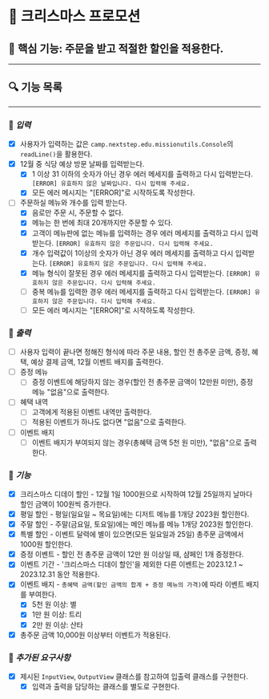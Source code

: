 # 🎄 크리스마스 프로모션

## 🎯 핵심 기능: 주문을 받고 적절한 할인을 적용한다.

---

## 🔍 기능 목록

---

### 📌 *입력*
- [x] 사용자가 입력하는 값은 `camp.nextstep.edu.missionutils.Console`의 `readLine()`을 활용한다.
- [x] 12월 중 식당 예상 방문 날짜를 입력받는다.
  - [x] 1 이상 31 이하의 숫자가 아닌 경우 에러 메세지를 출력하고 다시 입력받는다. `[ERROR] 유효하지 않은 날짜입니다. 다시 입력해 주세요.`
  - [x] 모든 에러 메시지는 "[ERROR]"로 시작하도록 작성한다.
- [ ] 주문하실 메뉴와 개수를 입력 받는다.
  - [x] 음로만 주문 시, 주문할 수 없다.
  - [x] 메뉴는 한 번에 최대 20개까지만 주문할 수 있다.
  - [x] 고객이 메뉴판에 없는 메뉴를 입력하는 경우 에러 메세지를 출력하고 다시 입력받는다. `[ERROR] 유효하지 않은 주문입니다. 다시 입력해 주세요.`
  - [x] 개수 입력값이 1이상의 숫자가 아닌 경우 에러 메세지를 출력하고 다시 입력받는다. `[ERROR] 유효하지 않은 주문입니다. 다시 입력해 주세요.`
  - [x] 메뉴 형식이 잘못된 경우 에러 메세지를 출력하고 다시 입력받는다. `[ERROR] 유효하지 않은 주문입니다. 다시 입력해 주세요.`
  - [ ] 중복 메뉴를 입력한 경우 에러 메세지를 출력하고 다시 입력받는다. `[ERROR] 유효하지 않은 주문입니다. 다시 입력해 주세요.`
  - [ ] 모든 에러 메시지는 "[ERROR]"로 시작하도록 작성한다.

### 📌 *출력*
- [ ] 사용자 입력이 끝나면 정해진 형식에 따라 주문 내용, 할인 전 총주문 금액, 증정, 혜택, 예상 결제 금액, 12월 이벤트 배지를 출력한다.
- [ ] 증정 메뉴
  - [ ] 증정 이벤트에 해당하지 않는 경우(할인 전 총주문 금액이 12만원 미만), 증정 메뉴 "없음"으로 출력한다.
- [ ] 혜택 내역
  - [ ] 고객에게 적용된 이벤트 내역만 출력한다.
  - [ ] 적용된 이벤트가 하나도 없다면 "없음"으로 출력한다.
- [ ] 이벤트 배지
  - [ ] 이벤트 배지가 부여되지 않는 경우(총혜택 금액 5천 원 미만), "없음"으로 출력한다.

### 📌 *기능*
- [x] 크리스마스 디데이 할인 - 12월 1일 1000원으로 시작하여 12월 25일까지 날마다 할인 금액이 100원씩 증가한다.
- [x] 평일 할인 - 평일(일요일 ~ 목요일)에는 디저트 메뉴를 1개당 2023원 할인한다.
- [x] 주말 할인 - 주말(금요일, 토요일)에는 메인 메뉴를 메뉴 1개당 2023원 할인한다.
- [x] 특별 할인 - 이벤트 달력에 별이 있으면(모든 일요일과 25일) 총주문 금액에서 1000원 할인한다.
- [x] 증정 이벤트 - 할인 전 총주문 금액이 12만 원 이상일 때, 샴페인 1개 증정한다.
- [x] 이벤트 기간 - '크리스마스 디데이 할인'을 제외한 다른 이벤트는 2023.12.1 ~ 2023.12.31 동안 적용한다.
- [x] 이벤트 배지 - `총혜택 금액(할인 금액의 합계 + 증정 메뉴의 가격)`에 따라 이벤트 배지를 부여한다.
  - [x] 5천 원 이상: 별
  - [x] 1만 원 이상: 트리
  - [x] 2만 원 이상: 산타
- [x] 총주문 금액 10,000원 이상부터 이벤트가 적용된다.

### 📌 *추가된 요구사항*
- [x] 제시된 `InputView`, `OutputView` 클래스를 참고하여 입출력 클래스를 구현한다.
  - [x] 입력과 출력을 담당하는 클래스를 별도로 구현한다.